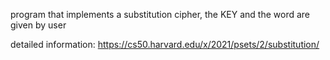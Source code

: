 program that implements a substitution cipher, the KEY and the word are given by user 


detailed information:
https://cs50.harvard.edu/x/2021/psets/2/substitution/
